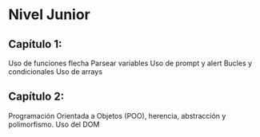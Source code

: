 # Nivel Junior

## Capítulo 1:

Uso de funciones flecha
Parsear variables
Uso de prompt y alert
Bucles y condicionales
Uso de arrays

## Capítulo 2:

Programación Orientada a Objetos (POO), herencia, abstracción y polimorfismo.
Uso del DOM
